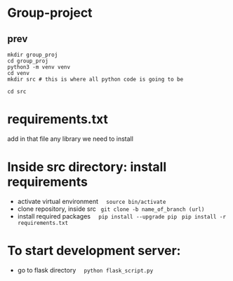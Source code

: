 # Group-project

## prev

```
mkdir group_proj 
cd group_proj
python3 -m venv venv
cd venv
mkdir src # this is where all python code is going to be

cd src
```

# requirements.txt
add in that file any library we need to install

# Inside src directory: install requirements
- activate virtual environment
```  source bin/activate```
- clone repository, inside src
```  git clone -b name_of_branch (url) ```
- install required packages
```  pip install --upgrade pip```
```  pip install -r requirements.txt ```

# To start development server: 
- go to flask directory
```  python flask_script.py```



